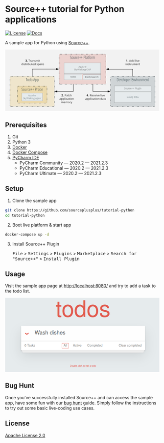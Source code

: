# Source++ tutorial for Python applications

[![License][license-image]][license-url]
[![Docs][docs-image]][docs-url]

A sample app for Python using [Source++](https://github.com/sourceplusplus/live-platform).

![](./img/tut-java.png)

## Prerequisites

1. Git
2. Python 3
3. [Docker](https://docs.docker.com/engine/install)
4. [Docker Compose](https://docs.docker.com/compose/install/)
5. [PyCharm IDE](https://www.jetbrains.com/pycharm/)
    - PyCharm Community — 2020.2 — 2021.2.3
    - PyCharm Educational — 2020.2 — 2021.2.3
    - PyCharm Ultimate — 2020.2 — 2021.2.3

## Setup

1. Clone the sample app

```bash
git clone https://github.com/sourceplusplus/tutorial-python
cd tutorial-python
```

2. Boot live platform & start app

```bash
docker-compose up -d
```

3. Install Source++ Plugin

    <kbd>File</kbd> > <kbd>Settings</kbd> > <kbd>Plugins</kbd> > <kbd>Marketplace</kbd> > <kbd>Search for "Source++"</kbd> > <kbd>Install Plugin</kbd>

## Usage

Visit the sample app page at [http://localhost:8080/](http://localhost:8080/) and try to add a task to the todo list.

![Add Task](img/screenshots/sample_app.png)

## Bug Hunt

Once you've successfully installed Source++ and can access the sample app, have some fun with our [bug hunt](bughunt-python.md) guide. Simply follow the instructions to try out some basic live-coding use cases.

## License

[Apache License 2.0](LICENSE)

[spp-getting-started]: https://docs.sourceplusplus.com/getting-started
[spp-signup]: https://www.sourceplusplus.com/
[license-url]: LICENSE
[docs-image]: https://img.shields.io/badge/docs-latest-blue.svg
[docs-url]: https://docs.sourceplusplus.com/
[license-image]: https://img.shields.io/badge/License-Apache%202.0-blue.svg
